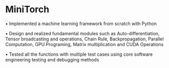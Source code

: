 # MiniTorch

• Implemented a machine learning framework from scratch with Python

• Design and realized fundamental modules such as Auto-differentiation, Tensor broadcasting and operations, Chain Rule, Backpropagation, Parallel Computation, GPU Programing, Matrix multiplication and CUDA Operations

• Tested all the functions with multiple test cases using core software engineering testing and debugging methods
